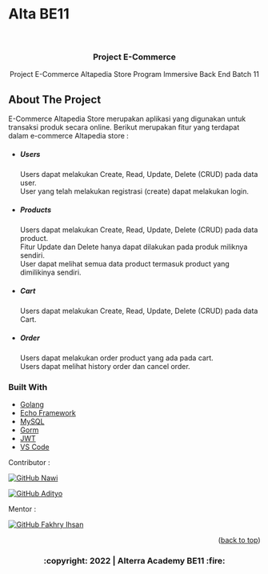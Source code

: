 # Alta BE11 

<div id="top"></div>


<br/>
<div align="center">
   
  </a>
  <h3 align="center">Project E-Commerce</h3>
  <p align="center">
    Project E-Commerce Altapedia Store Program Immersive Back End Batch 11
    <br />
  </p>
</div>




## About The Project


E-Commerce Altapedia Store merupakan aplikasi yang digunakan untuk transaksi produk secara online.
Berikut merupakan fitur yang terdapat dalam e-commerce Altapedia store :
<div>
      <ul>
        <li><h5>Users</h5></li>
        <p>Users dapat melakukan Create, Read, Update, Delete (CRUD) pada data user.
        <br>User yang telah melakukan registrasi (create) dapat melakukan login.</p>
        <li><h5>Products</h5></a></li>
        <p>Users dapat melakukan Create, Read, Update, Delete (CRUD) pada data product.
        <br>Fitur Update dan Delete hanya dapat dilakukan pada produk miliknya sendiri.
        <br>User dapat melihat semua data product termasuk product yang dimilikinya sendiri.</p>
        <li><h5>Cart</h5></a></li>
        <p>Users dapat melakukan Create, Read, Update, Delete (CRUD) pada data Cart.</p>
        <li><h5>Order</h5></a></li>
        <p>Users dapat melakukan order product yang ada pada cart.
        <br>Users dapat melihat history order dan cancel order.</p>
      </ul>
</div>

### Built With

* [Golang](https://golang.org/)
* [Echo Framework](https://echo.labstack.com/)
* [MySQL](https://www.mysql.com/)
* [Gorm](https://gorm.io/)
* [JWT](https://echo.labstack.com/cookbook/jwt)
* [VS Code](https://code.visualstudio.com/)

Contributor :
<br>

[![GitHub Nawi](https://img.shields.io/github/followers/nawihusen?label=Nawi&style=social)](https://github.com/nawihusen)


[![GitHub Adityo](https://img.shields.io/github/followers/AdityoGunawan?label=Adityo&style=social)](https://github.com/AdityoGunawan)
<br>

Mentor :
<br>

[![GitHub Fakhry Ihsan](https://img.shields.io/github/followers/iffakhry?label=FakhryIkhsan&Ikhsan&style=social)](https://github.com/iffakhry)


<p align="right">(<a href="#top">back to top</a>)</p>
<h3>
<p align="center">:copyright: 2022 | Alterra Academy BE11 :fire:</p>
</h3>
